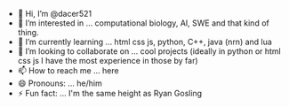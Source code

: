 - 👋 Hi, I’m @dacer521
- 👀 I’m interested in ... computational biology, AI, SWE and that kind of thing.
- 🌱 I’m currently learning ... html css js, python, C++, java (nrn) and lua
- 💞️ I’m looking to collaborate on ... cool projects (ideally in python or html css js I have the most experience in those by far)
- 📫 How to reach me ... here
- 😄 Pronouns: ... he/him
- ⚡ Fun fact: ... I'm the same height as Ryan Gosling

<!---
dacer521/dacer521 is a ✨ special ✨ repository because its `README.md` (this file) appears on your GitHub profile.
You can click the Preview link to take a look at your changes.
--->

